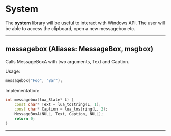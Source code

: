# System

The **system** library will be useful to interact with Windows API. The user will be able to access the clipboard, open a new messagebox etc.

---
## messagebox (Aliases: MessageBox, msgbox)

Calls MessageBoxA with two arguments, Text and Caption.

Usage:

```lua
messagebox("Foo", "Bar");
```

Implementation:

```cpp
int messagebox(lua_State* L) {
	const char* Text = lua_tostring(L, 1);
	const char* Caption = lua_tostring(L, 2);
	MessageBoxA(NULL, Text, Caption, NULL);
	return 0;
}
```
---
